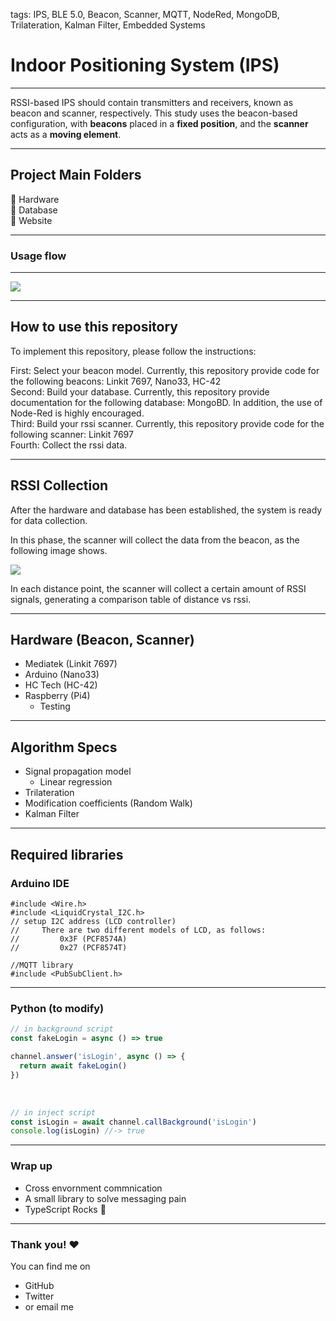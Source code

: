 tags: IPS, BLE 5.0, Beacon, Scanner, MQTT, NodeRed, MongoDB, Trilateration, Kalman Filter, Embedded Systems


# Indoor Positioning System (IPS)

---

RSSI-based IPS should contain transmitters and receivers, known as beacon and scanner, respectively. This study uses the beacon-based configuration, with **beacons** placed in a **fixed position**, and the **scanner** acts as a **moving element**. 

---

## Project Main Folders

📂 Hardware <br>
📂 Database <br>
📂 Website <br>

---



### Usage flow

---

![](https://i.imgur.com/As7X1O0.png)

---

## How to use this repository

To implement this repository, please follow the instructions:

First: Select your beacon model. Currently, this repository provide code for the following beacons: Linkit 7697, Nano33, HC-42 <br>
Second: Build your database. Currently, this repository provide documentation for the following database: MongoBD. In addition, the use of Node-Red is highly encouraged. <br>
Third: Build your rssi scanner. Currently, this repository provide code for the following scanner: Linkit 7697 <br>
Fourth: Collect the rssi data.

---

## RSSI Collection

After the hardware and database has been established, the system is ready for data collection.

In this phase, the scanner will collect the data from the beacon, as the following image shows.

![](https://www.mdpi.com/sensors/sensors-21-05181/article_deploy/html/images/sensors-21-05181-g007-550.jpg)

In each distance point, the scanner will collect a certain amount of RSSI signals, generating a comparison table of distance vs rssi.

---

## Hardware (Beacon, Scanner)

- Mediatek (Linkit 7697)
- Arduino (Nano33)
- HC Tech (HC-42)
- Raspberry (Pi4)
  - Testing

---


## Algorithm Specs

- Signal propagation model
    - Linear regression
- Trilateration
- Modification coefficients (Random Walk)
- Kalman Filter

---
## Required libraries


### Arduino IDE

```c=
#include <Wire.h>
#include <LiquidCrystal_I2C.h>
// setup I2C address (LCD controller)
//     There are two different models of LCD, as follows:
//         0x3F (PCF8574A)
//         0x27 (PCF8574T)
```

```c=
//MQTT library
#include <PubSubClient.h>
```

---
### Python (to modify)

```typescript
// in background script
const fakeLogin = async () => true

channel.answer('isLogin', async () => {
  return await fakeLogin()
})
```

<br>

```typescript
// in inject script
const isLogin = await channel.callBackground('isLogin')
console.log(isLogin) //-> true
```

---

### Wrap up

- Cross envornment commnication
- A small library to solve messaging pain
- TypeScript Rocks :tada: 

---

### Thank you! :heart: 

You can find me on

- GitHub
- Twitter
- or email me
